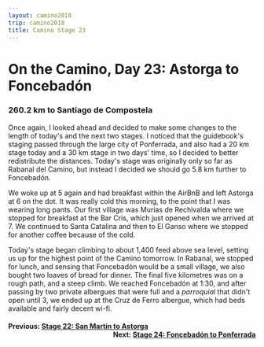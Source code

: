 ```yaml
---
layout: camino2018
trip: camino2018
title: Camino Stage 23
---
```


# On the Camino, Day 23: Astorga to Foncebad&oacute;n

### 260.2 km to Santiago de Compostela

Once again, I looked ahead and decided to make some changes to the length of today's and the next two stages. I noticed that the guidebook's staging passed through the large city of Ponferrada, and also had a 20 km stage today and a 30 km stage in two days' time, so I decided to better redistribute the distances. Today's stage was originally only so far as Rabanal del Camino, but instead I decided we should go 5.8 km further to Foncebad&oacute;n.

We woke up at 5 again and had breakfast within the AirBnB and left Astorga at 6 on the dot. It was really cold this morning, to the point that I was wearing long pants. Our first village was Murias de Rechivalda where we stopped for breakfast at the Bar Cris, which just opened when we arrived at 7. We continued to Santa Catalina and then to El Ganso where we stopped for another coffee because of the cold.

Today's stage began climbing to about 1,400 feed above sea level, setting us up for the highest point of the Camino tomorrow. In Rabanal, we stopped for lunch, and sensing that Foncebad&oacute;n would be a small village, we also bought two loaves of bread for dinner. The final five kilometres was on a rough path, and a steep climb. We reached Foncebad&oacute;n at 1:30, and after passing by two private albergues that were full and a *parroquial* that didn't open until 3, we ended up at the Cruz de Ferro albergue, which had beds available and fairly decent wi-fi.

<h4><div style="text-align: left; margin-bottom: -20px">Previous: <a href="/2018/09/25/camino22.html">Stage 22: San Mart&iacute;n to Astorga</a></div></h4>
<h4><div style="text-align: right;">Next: <a href="/2018/09/27/camino24.html">Stage 24: Foncebad&oacute;n to Ponferrada</a></div></h4>